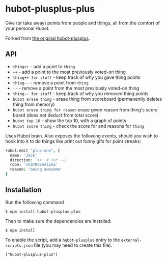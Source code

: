 hubot-plusplus-plus
===================

Give (or take away) points from people and things, all from the comfort of your
personal Hubot.

Forked from [the original hubot-plusplus](https://github.com/ajacksified/hubot-plusplus).

API
---

* `thing++` - add a point to `thing`
* `++` - add a point to the most previously voted-on thing
* `thing++ for stuff` - keep track of why you gave thing points
* `thing--` - remove a point from `thing`
* `--` - remove a point from the most previously voted-on thing
* `thing-- for stuff` - keep track of why you removed thing points
* `hubot erase thing` - erase thing from scoreboard (permanently deletes thing from memory)
* `hubot erase thing for reason` erase given reason from thing's score board (does not deduct from total score)
* `hubot top 10` - show the top 10, with a graph of points
* `hubot score thing` - check the score for and reasons for `thing`

Uses Hubot brain. Also exposes the following events, should you wish to hook
into it to do things like print out funny gifs for point streaks:

```coffeescript
robot.emit "plus-one", {
  name: 'Jack'
  direction: '++' # (or --)
  room: 'chatRoomAlpha'
  reason: 'being awesome'
}
```

## Installation

Run the following command 

    $ npm install hubot-plusplus-plus

Then to make sure the dependencies are installed:

    $ npm install

To enable the script, add a `hubot-plusplus` entry to the `external-scripts.json`
file (you may need to create this file).

    ["hubot-plusplus-plus"]

